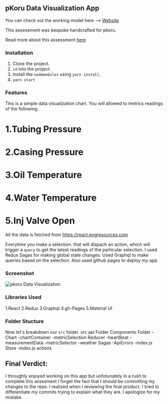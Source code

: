 ## pKoru Data Visualization App 

You can check out the working model here --> [Website](https://praveen-k26.github.io/React-Visualization-Chart/)

This assessment was bespoke handcrafted for pkoru.

Read more about this assessment [here](https://react.eogresources.com)

### Installation
1. Clone the project.
2. `cd` into the project.
3. Install the `nodemodules` using `yarn install`.
4. `yarn start`

### Features
This is a simple data visualization chart.
You will allowed to metrics readings of the following.
# 1.Tubing Pressure
# 2.Casing Pressure
# 3.Oil Temperature
# 4.Water Temperature
# 5.Inj Valve Open

All the data is fetched from https://react.eogresources.com

Everytime you make a selection. that will dispach an action, which will trigger a `query` to get the latest readings of the particular selection.
I used Redux Sagas for making global state changes. Used Graphql to make queries based on the selection.
Also used github pages to deploy my app.


### Screenshot
![pkoru Data Visualization](https://user-images.githubusercontent.com/33136806/109527257-af3f0200-7a70-11eb-833e-d227738b85ed.png)


### Libraries Used
1.React
2.Redux
3.Graphql
4.gh-Pages
5.Material UI


### Folder Stucture
Now let's breakdown our `src` folder.
src
  api Folder
  Components Folder
    -Chart
    -chartContainer
    -metricSelection
  Reducer
    -heartBeat
    -measurementData
    -metricSelector
    -weather
  Sagas
    -ApiErrors
    -index.js
  Store
    -index.js
  actions  

## Final Verdict:
I throughly enjoyed working on this app but unfotunately in a rush to complete this assesment I forget the fact that I should be committing my changes to the repo.
I realized when I reviewing the final product. I tried to differentiate my commits trying to explain what they are. I apologize for my mistake.
 
